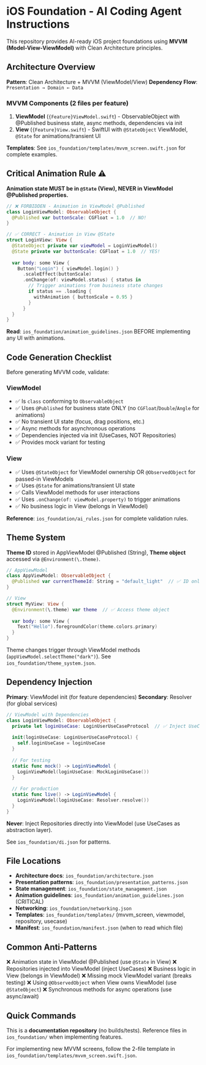 # iOS Foundation - AI Coding Agent Instructions

This repository provides AI-ready iOS project foundations using **MVVM (Model-View-ViewModel)** with Clean Architecture principles.

## Architecture Overview

**Pattern**: Clean Architecture + MVVM (ViewModel/View)
**Dependency Flow**: `Presentation → Domain ← Data`

### MVVM Components (2 files per feature)
1. **ViewModel** (`{Feature}ViewModel.swift`) - ObservableObject with @Published business state, async methods, dependencies via init
2. **View** (`{Feature}View.swift`) - SwiftUI with `@StateObject` ViewModel, `@State` for animations/transient UI

**Templates**: See `ios_foundation/templates/mvvm_screen.swift.json` for complete examples.

## Critical Animation Rule ⚠️

**Animation state MUST be in `@State` (View), NEVER in ViewModel @Published properties.**

```swift
// ❌ FORBIDDEN - Animation in ViewModel @Published
class LoginViewModel: ObservableObject {
  @Published var buttonScale: CGFloat = 1.0  // NO!
}

// ✅ CORRECT - Animation in View @State
struct LoginView: View {
  @StateObject private var viewModel = LoginViewModel()
  @State private var buttonScale: CGFloat = 1.0  // YES!
  
  var body: some View {
    Button("Login") { viewModel.login() }
      .scaleEffect(buttonScale)
      .onChange(of: viewModel.status) { status in
        // Trigger animations from business state changes
        if status == .loading {
          withAnimation { buttonScale = 0.95 }
        }
      }
  }
}
```

**Read**: `ios_foundation/animation_guidelines.json` BEFORE implementing any UI with animations.

## Code Generation Checklist

Before generating MVVM code, validate:

### ViewModel
- ✅ Is `class` conforming to `ObservableObject`
- ✅ Uses `@Published` for business state ONLY (no `CGFloat`/`Double`/`Angle` for animations)
- ✅ No transient UI state (focus, drag positions, etc.)
- ✅ Async methods for asynchronous operations
- ✅ Dependencies injected via init (UseCases, NOT Repositories)
- ✅ Provides mock variant for testing

### View
- ✅ Uses `@StateObject` for ViewModel ownership OR `@ObservedObject` for passed-in ViewModels
- ✅ Uses `@State` for animations/transient UI state
- ✅ Calls ViewModel methods for user interactions
- ✅ Uses `.onChange(of: viewModel.property)` to trigger animations
- ✅ No business logic in View (belongs in ViewModel)

**Reference**: `ios_foundation/ai_rules.json` for complete validation rules.

## Theme System

**Theme ID** stored in AppViewModel @Published (String), **Theme object** accessed via `@Environment(\.theme)`.

```swift
// AppViewModel
class AppViewModel: ObservableObject {
  @Published var currentThemeId: String = "default_light"  // ✅ ID only
}

// View
struct MyView: View {
  @Environment(\.theme) var theme  // ✅ Access theme object
  
  var body: some View {
    Text("Hello").foregroundColor(theme.colors.primary)
  }
}
```

Theme changes trigger through ViewModel methods (`appViewModel.selectTheme("dark")`). See `ios_foundation/theme_system.json`.

## Dependency Injection

**Primary**: ViewModel init (for feature dependencies)
**Secondary**: Resolver (for global services)

```swift
// ViewModel with Dependencies
class LoginViewModel: ObservableObject {
  private let loginUseCase: LoginUserUseCaseProtocol  // ✅ Inject UseCases
  
  init(loginUseCase: LoginUserUseCaseProtocol) {
    self.loginUseCase = loginUseCase
  }
  
  // For testing
  static func mock() -> LoginViewModel {
    LoginViewModel(loginUseCase: MockLoginUseCase())
  }
  
  // For production
  static func live() -> LoginViewModel {
    LoginViewModel(loginUseCase: Resolver.resolve())
  }
}
```

**Never**: Inject Repositories directly into ViewModel (use UseCases as abstraction layer).

See `ios_foundation/di.json` for patterns.

## File Locations

- **Architecture docs**: `ios_foundation/architecture.json`
- **Presentation patterns**: `ios_foundation/presentation_patterns.json`
- **State management**: `ios_foundation/state_management.json`
- **Animation guidelines**: `ios_foundation/animation_guidelines.json` (CRITICAL)
- **Networking**: `ios_foundation/networking.json`
- **Templates**: `ios_foundation/templates/` (mvvm_screen, viewmodel, repository, usecase)
- **Manifest**: `ios_foundation/manifest.json` (when to read which file)

## Common Anti-Patterns

❌ Animation state in ViewModel @Published (use `@State` in View)
❌ Repositories injected into ViewModel (inject UseCases)
❌ Business logic in View (belongs in ViewModel)
❌ Missing mock ViewModel variant (breaks testing)
❌ Using `@ObservedObject` when View owns ViewModel (use `@StateObject`)
❌ Synchronous methods for async operations (use async/await)

## Quick Commands

This is a **documentation repository** (no builds/tests). Reference files in `ios_foundation/` when implementing features.

For implementing new MVVM screens, follow the 2-file template in `ios_foundation/templates/mvvm_screen.swift.json`.

